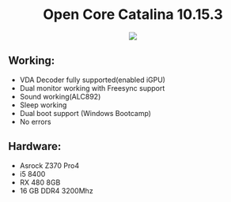 <div align="center">
<h1>Open Core Catalina 10.15.3</h1>
 <img src="https://support.apple.com/library/content/dam/edam/applecare/images/en_US/macos/Catalina/macos-catalina-upgrade-hero.jpg"/>
</div>

## Working:

* VDA Decoder fully supported(enabled iGPU)
* Dual monitor working with Freesync support
* Sound working(ALC892)
* Sleep working
* Dual boot support (Windows Bootcamp)
* No errors

## Hardware:

* Asrock Z370 Pro4
* i5 8400
* RX 480 8GB
* 16 GB DDR4 3200Mhz


